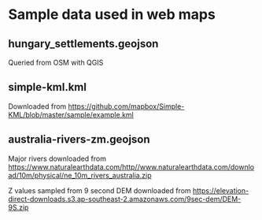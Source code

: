 # Sample data used in web maps

## hungary_settlements.geojson

Queried from OSM with QGIS

## simple-kml.kml

Downloaded from https://github.com/mapbox/Simple-KML/blob/master/sample/example.kml

## australia-rivers-zm.geojson

Major rivers downloaded from https://www.naturalearthdata.com/http//www.naturalearthdata.com/download/10m/physical/ne_10m_rivers_australia.zip

Z values sampled from 9 second DEM downloaded from https://elevation-direct-downloads.s3.ap-southeast-2.amazonaws.com/9sec-dem/DEM-9S.zip
